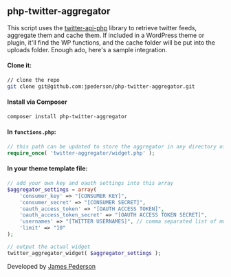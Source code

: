 ## php-twitter-aggregator

This script uses the [twitter-api-php](https://github.com/J7mbo/twitter-api-php) library to retrieve twitter feeds, aggregate them and cache them. If included in a WordPress theme or plugin, it'll find the WP functions, and the cache folder will be put into the uploads folder. Enough ado, here's a sample integration.

#### Clone it:

```sh
// clone the repo
git clone git@github.com:jpederson/php-twitter-aggregator.git
```

#### Install via Composer

```sh
composer install php-twitter-aggregator
```

#### In `functions.php`:

```php
// this path can be updated to store the aggregator in any directory of your theme.
require_once( 'twitter-aggregator/widget.php' );
```

#### In your theme template file:

```php
// add your own key and oauth settings into this array
$aggregator_settings = array(
    'consumer_key' => "[CONSUMER KEY]",
    'consumer_secret' => "[CONSUMER SECRET]",
    'oauth_access_token' => "[OAUTH ACCESS TOKEN]",
    'oauth_access_token_secret' => "[OAUTH ACCESS TOKEN SECRET]",
    'usernames' => "[TWITTER USERNAMES]", // comma separated list of multiple twitter handles.
    'limit' => "10"
);

// output the actual widget
twitter_aggregator_widget( $aggregator_settings );
```

Developed by [James Pederson](http://jpederson.com)